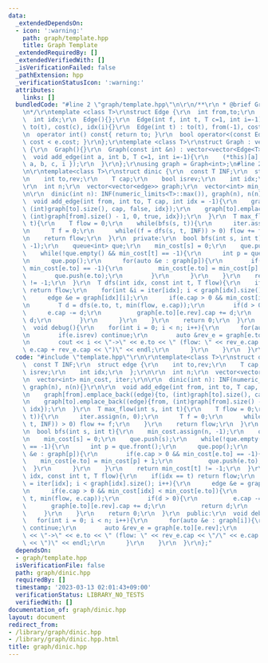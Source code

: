 ```yaml
---
data:
  _extendedDependsOn:
  - icon: ':warning:'
    path: graph/template.hpp
    title: Graph Template
  _extendedRequiredBy: []
  _extendedVerifiedWith: []
  _isVerificationFailed: false
  _pathExtension: hpp
  _verificationStatusIcon: ':warning:'
  attributes:
    links: []
  bundledCode: "#line 2 \"graph/template.hpp\"\n\r\n/**\r\n * @brief Graph Template\r\
    \n*/\r\ntemplate <class T>\r\nstruct Edge {\r\n  int from,to;\r\n  T cost;\r\n\
    \  int idx;\r\n  Edge(){};\r\n  Edge(int f, int t, T c=1, int i=-1) : from(f),\
    \ to(t), cost(c), idx(i){}\r\n  Edge(int t) : to(t), from(-1), cost(1), idx(-1){}\r\
    \n  operator int() const{ return to; }\r\n  bool operator<(const Edge &e){ return\
    \ cost < e.cost; }\r\n};\r\ntemplate <class T>\r\nstruct Graph : vector<vector<Edge<T>>>\
    \ {\r\n  Graph(){}\r\n  Graph(const int &n) : vector<vector<Edge<T>>>(n){}\r\n\
    \  void add_edge(int a, int b, T c=1, int i=-1){\r\n    (*this)[a].push_back({\
    \ a, b, c, i });\r\n  }\r\n};\r\nusing graph = Graph<int>;\n#line 2 \"graph/dinic.hpp\"\
    \n\r\ntemplate<class T>\r\nstruct dinic {\r\n  const T INF;\r\n  struct edge {\r\
    \n    int to,rev;\r\n    T cap;\r\n    bool isrev;\r\n    int idx;\r\n  };\r\n\
    \r\n  int n;\r\n  vector<vector<edge>> graph;\r\n  vector<int> min_cost, iter;\r\
    \n\r\n  dinic(int n): INF(numeric_limits<T>::max()), graph(n), n(n){}\r\n\r\n\
    \  void add_edge(int from, int to, T cap, int idx = -1){\r\n    graph[from].emplace_back((edge){to,\
    \ (int)graph[to].size(), cap, false, idx});\r\n    graph[to].emplace_back((edge){from,\
    \ (int)graph[from].size() - 1, 0, true, idx});\r\n  }\r\n  T max_flow(int s, int\
    \ t){\r\n    T flow = 0;\r\n    while(bfs(s, t)){\r\n      iter.assign(n, 0);\r\
    \n      T f = 0;\r\n      while((f = dfs(s, t, INF)) > 0) flow += f;\r\n    }\r\
    \n    return flow;\r\n  }\r\n  private:\r\n  bool bfs(int s, int t){\r\n    min_cost.assign(n,\
    \ -1);\r\n    queue<int> que;\r\n    min_cost[s] = 0;\r\n    que.push(s);\r\n\
    \    while(!que.empty() && min_cost[t] == -1){\r\n      int p = que.front();\r\
    \n      que.pop();\r\n      for(auto &e : graph[p]){\r\n        if(e.cap > 0 &&\
    \ min_cost[e.to] == -1){\r\n          min_cost[e.to] = min_cost[p] + 1;\r\n  \
    \        que.push(e.to);\r\n        }\r\n      }\r\n    }\r\n    return min_cost[t]\
    \ != -1;\r\n  }\r\n  T dfs(int idx, const int t, T flow){\r\n    if(idx == t)\
    \ return flow;\r\n    for(int &i = iter[idx]; i < graph[idx].size(); i++){\r\n\
    \      edge &e = graph[idx][i];\r\n      if(e.cap > 0 && min_cost[idx] < min_cost[e.to]){\r\
    \n        T d = dfs(e.to, t, min(flow, e.cap));\r\n        if(d > 0){\r\n    \
    \      e.cap -= d;\r\n          graph[e.to][e.rev].cap += d;\r\n          return\
    \ d;\r\n        }\r\n      }\r\n    }\r\n    return 0;\r\n  }\r\n  public:\r\n\
    \  void debug(){\r\n    for(int i = 0; i < n; i++){\r\n      for(auto &e : graph[i]){\r\
    \n        if(e.isrev) continue;\r\n        auto &rev_e = graph[e.to][e.rev];\r\
    \n        cout << i << \"->\" << e.to << \" (flow: \" << rev_e.cap << \"/\" <<\
    \ e.cap + rev_e.cap << \")\" << endl;\r\n      }\r\n    }\r\n  }\r\n};\n"
  code: "#include \"template.hpp\"\r\n\r\ntemplate<class T>\r\nstruct dinic {\r\n\
    \  const T INF;\r\n  struct edge {\r\n    int to,rev;\r\n    T cap;\r\n    bool\
    \ isrev;\r\n    int idx;\r\n  };\r\n\r\n  int n;\r\n  vector<vector<edge>> graph;\r\
    \n  vector<int> min_cost, iter;\r\n\r\n  dinic(int n): INF(numeric_limits<T>::max()),\
    \ graph(n), n(n){}\r\n\r\n  void add_edge(int from, int to, T cap, int idx = -1){\r\
    \n    graph[from].emplace_back((edge){to, (int)graph[to].size(), cap, false, idx});\r\
    \n    graph[to].emplace_back((edge){from, (int)graph[from].size() - 1, 0, true,\
    \ idx});\r\n  }\r\n  T max_flow(int s, int t){\r\n    T flow = 0;\r\n    while(bfs(s,\
    \ t)){\r\n      iter.assign(n, 0);\r\n      T f = 0;\r\n      while((f = dfs(s,\
    \ t, INF)) > 0) flow += f;\r\n    }\r\n    return flow;\r\n  }\r\n  private:\r\
    \n  bool bfs(int s, int t){\r\n    min_cost.assign(n, -1);\r\n    queue<int> que;\r\
    \n    min_cost[s] = 0;\r\n    que.push(s);\r\n    while(!que.empty() && min_cost[t]\
    \ == -1){\r\n      int p = que.front();\r\n      que.pop();\r\n      for(auto\
    \ &e : graph[p]){\r\n        if(e.cap > 0 && min_cost[e.to] == -1){\r\n      \
    \    min_cost[e.to] = min_cost[p] + 1;\r\n          que.push(e.to);\r\n      \
    \  }\r\n      }\r\n    }\r\n    return min_cost[t] != -1;\r\n  }\r\n  T dfs(int\
    \ idx, const int t, T flow){\r\n    if(idx == t) return flow;\r\n    for(int &i\
    \ = iter[idx]; i < graph[idx].size(); i++){\r\n      edge &e = graph[idx][i];\r\
    \n      if(e.cap > 0 && min_cost[idx] < min_cost[e.to]){\r\n        T d = dfs(e.to,\
    \ t, min(flow, e.cap));\r\n        if(d > 0){\r\n          e.cap -= d;\r\n   \
    \       graph[e.to][e.rev].cap += d;\r\n          return d;\r\n        }\r\n \
    \     }\r\n    }\r\n    return 0;\r\n  }\r\n  public:\r\n  void debug(){\r\n \
    \   for(int i = 0; i < n; i++){\r\n      for(auto &e : graph[i]){\r\n        if(e.isrev)\
    \ continue;\r\n        auto &rev_e = graph[e.to][e.rev];\r\n        cout << i\
    \ << \"->\" << e.to << \" (flow: \" << rev_e.cap << \"/\" << e.cap + rev_e.cap\
    \ << \")\" << endl;\r\n      }\r\n    }\r\n  }\r\n};"
  dependsOn:
  - graph/template.hpp
  isVerificationFile: false
  path: graph/dinic.hpp
  requiredBy: []
  timestamp: '2023-03-13 02:01:43+09:00'
  verificationStatus: LIBRARY_NO_TESTS
  verifiedWith: []
documentation_of: graph/dinic.hpp
layout: document
redirect_from:
- /library/graph/dinic.hpp
- /library/graph/dinic.hpp.html
title: graph/dinic.hpp
---
```

